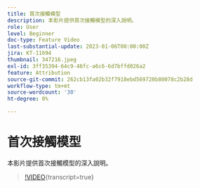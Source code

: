 ```yaml
---
title: 首次接觸模型
description: 本影片提供首次接觸模型的深入說明。
role: User
level: Beginner
doc-type: Feature Video
last-substantial-update: 2023-01-06T00:00:00Z
jira: KT-11694
thumbnail: 347216.jpeg
exl-id: 3ff35394-64c9-46fc-a6c6-6d7bffd026a2
feature: Attribution
source-git-commit: 262cb13fa02b32f7918ebd569720b80078c2b28d
workflow-type: tm+mt
source-wordcount: '30'
ht-degree: 0%

---
```


# 首次接觸模型

本影片提供首次接觸模型的深入說明。

>[!VIDEO](https://video.tv.adobe.com/v/347216/?learn=on){transcript=true}
